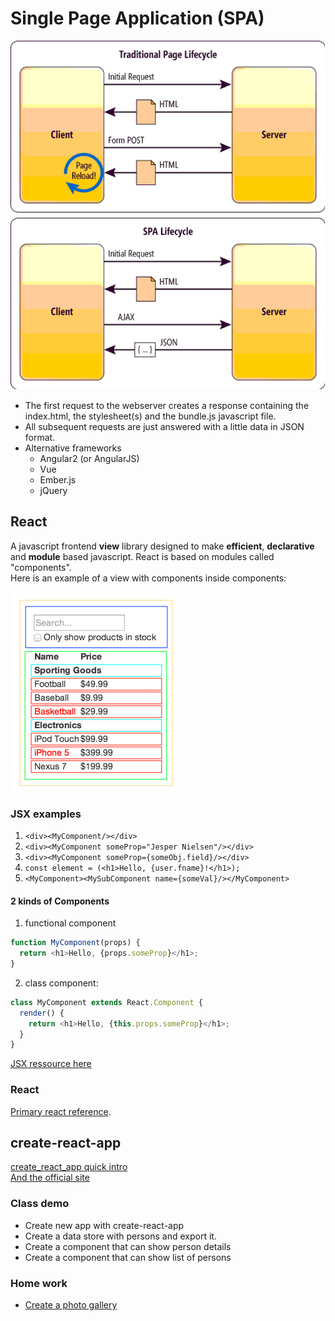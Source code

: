 # Single Page Application (SPA)
![](img/spa.png)  
- The first request to the webserver creates a response containing the index.html, the stylesheet(s) and the bundle.js javascript file.
- All subsequent requests are just answered with a little data in JSON format.
- Alternative frameworks
  - Angular2 (or AngularJS)
  - Vue
  - Ember.js
  - jQuery

## React
A javascript frontend **view** library designed to make **efficient**, **declarative** and **module** based javascript. React is based on modules called "components".  
Here is an example of a view with components inside components:  

![](img/components.png)  

### JSX examples
1. `<div><MyComponent/></div>`  
2. `<div><MyComponent someProp="Jesper Nielsen"/></div>`  
3. `<div><MyComponent someProp={someObj.field}/></div>`  
4. `const element = (<h1>Hello, {user.fname}!</h1>);`
5. `<MyComponent><MySubComponent name={someVal}/></MyComponent>`

#### 2 kinds of Components
1. functional component
```js
function MyComponent(props) {
  return <h1>Hello, {props.someProp}</h1>;
}
```
2. class component:
```js
class MyComponent extends React.Component {
  render() {
    return <h1>Hello, {this.props.someProp}</h1>;
  }
}
```
[JSX ressource here](https://reactjs.org/docs/introducing-jsx.html)

### React
[Primary react reference](https://reactjs.org/docs/hello-world.html).  


## create-react-app
[create_react_app quick intro](create_react_app.md)  
[And the official site](https://github.com/facebook/create-react-app)

### Class demo
- Create new app with create-react-app
- Create a data store with persons and export it.
- Create a component that can show person details
- Create a component that can show list of persons

### Home work
- [Create a photo gallery](https://docs.google.com/document/d/1OGHsWR8gvubw4R64GBEQqkiPxZutxmWFsd7Ac5z0ygg/edit?usp=sharing)
